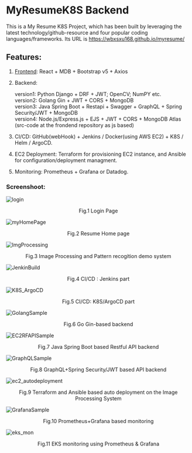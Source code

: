 # MyResumeK8S Backend

This is a My Resume K8S Project, which has been built by leveraging the latest technology/github-resource and four popular coding languages/frameworks.
Its URL is https://wbxsxu168.github.io/myresume/

## Features:

1. [Frontend](https://github.com/wbxsxu168/frontendMyResume.git): React + MDB + Bootstrap v5 + Axios  

2. Backend:
   <div>version1: Python Django + DRF + JWT; OpenCV; NumPY etc.</div>
   <div>version2: Golang Gin + JWT + CORS + MongoDB</div>
   <div>version3: Java Spring Boot + Restapi + Swagger + GraphQL + Spring Security/JWT + MongoDB </div>
   <div>version4: Node.js/Express.js + EJS + JWT + CORS + MongoDB Atlas (src-code at the frondend repository as js based)</div>

3. CI/CD:  GitHub(webHook) + Jenkins / Docker(using AWS EC2) + K8S / Helm / ArgoCD.

4. EC2 Deployment: Terraform for provisioning EC2 instance, and Ansible for configuration/deployment managment.
    
5. Monitoring: Prometheus + Grafana or Datadog.

### Screenshoot:

![login](https://github.com/wbxsxu168/MyResumeBackend/assets/122004201/1efa1f79-7f96-44a7-9899-317170a5a832)

<div align="center">Fig.1 Login Page</div>


![myHomePage](https://github.com/wbxsxu168/MyResumeBackend/assets/122004201/26eaf104-216a-4ed8-b6b3-769158a050e4)

<div align="center">Fig.2 Resume Home page</div>


![ImgProcessing](https://github.com/wbxsxu168/MyResumeBackend/assets/122004201/61a3075c-cc01-42bf-ac19-6ddb83293558)

<div align="center">Fig.3 Image Processing and Pattern recogition demo system</div>


![JenkinBuild](https://github.com/wbxsxu168/MyResumeBackend/assets/122004201/fe304360-4c05-4d11-83bf-7aa683cf4ce6)

<div align="center">Fig.4 CI/CD : Jenkins part</div>


![K8S_ArgoCD](https://github.com/wbxsxu168/MyResumeBackend/assets/122004201/b8be128d-80a7-432e-b4fd-82bccbda89dd)

<div align="center">Fig.5 CI/CD: K8S/ArgoCD part</div>


![GolangSample](https://github.com/wbxsxu168/MyResumeBackend/assets/122004201/f4536e27-39af-481a-a246-ca6665bd34c2)

<div align="center">Fig.6 Go Gin-based backend</div>


![EC2RFAPISample](https://github.com/wbxsxu168/MyResumeBackend/assets/122004201/8e911889-64b0-42c9-ab9f-a6128bf37605)

<div align="center">Fig.7 Java Spring Boot based Restful API backend</div>


![GraphQLSample](https://github.com/wbxsxu168/MyResumeBackend/assets/122004201/0d9e0a03-1a10-4af6-ab41-2c653dbcb2a0)

<div align="center">Fig.8 GraphQL+Spring Security/JWT based API backend</div>


![ec2_autodeployment](https://github.com/wbxsxu168/MyResumeBackend/assets/122004201/6021129e-8e21-42e3-8c87-df1a8ad230d0)

<div align="center">Fig.9 Terraform and Ansible based auto deployment on the Image Processing System</div>


![GrafanaSample](https://github.com/wbxsxu168/MyResumeBackend/assets/122004201/13e6d1a9-ed09-4614-ba1e-30b31eea5c83)

<div align="center">Fig.10 Prometheus+Grafana based monitoring</div>


![eks_mon](https://github.com/wbxsxu168/MyResumeBackend/assets/122004201/d39033ed-7115-4d53-91d5-a13646fce58d)

<div align="center">Fig.11 EKS monitoring using Prometheus & Grafana </div>

